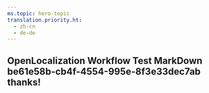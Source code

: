 ```yaml
---
ms.topic: hero-topic
translation.priority.ht: 
  - zh-cn
  - de-de
---
```

## OpenLocalization Workflow Test MarkDown be61e58b-cb4f-4554-995e-8f3e33dec7ab thanks!
